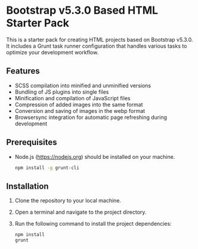 # Bootstrap v5.3.0 Based HTML Starter Pack

This is a starter pack for creating HTML projects based on Bootstrap v5.3.0. It includes a Grunt task runner configuration that handles various tasks to optimize your development workflow.

## Features

- SCSS compilation into minified and unminified versions
- Bundling of JS plugins into single files
- Minification and compilation of JavaScript files
- Compression of added images into the same format
- Conversion and saving of images in the webp format
- Browsersync integration for automatic page refreshing during development

## Prerequisites

- Node.js (https://nodejs.org) should be installed on your machine.

   ```bash
   npm install -g grunt-cli


## Installation

1. Clone the repository to your local machine.
2. Open a terminal and navigate to the project directory.
3. Run the following command to install the project dependencies:

   ```bash
   npm install
   grunt
